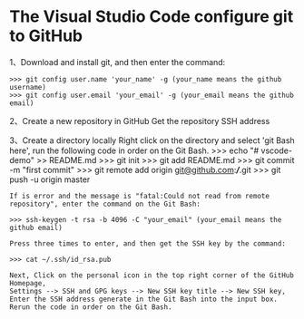 # The Visual Studio Code configure git to GitHub
1、Download and install git, and then enter the command:

    >>> git config user.name 'your_name' -g (your_name means the github username)
    >>> git config user.email 'your_email' -g (your_email means the github email)

2、Create a new repository in GitHub
    Get the repository SSH address

3、Create a directory locally
    Right click on the directory and select 'git Bash here', run the following code in order on the Git Bash.
    >>> echo "# vscode-demo" >> README.md
    >>> git init
    >>> git add README.md
    >>> git commit -m "first commit"
    >>> git remote add origin git@github.com:***/***.git
    >>> git push -u origin master

    If is error and the message is "fatal:Could not read from remote repository", enter the command on the Git Bash:

    >>> ssh-keygen -t rsa -b 4096 -C "your_email" (your_email means the github email)

    Press three times to enter, and then get the SSH key by the command:

    >>> cat ~/.ssh/id_rsa.pub
    
    Next, Click on the personal icon in the top right corner of the GitHub Homepage,
    Settings --> SSH and GPG keys --> New SSH key title --> New SSH key,
    Enter the SSH address generate in the Git Bash into the input box.
    Rerun the code in order on the Git Bash.
     
